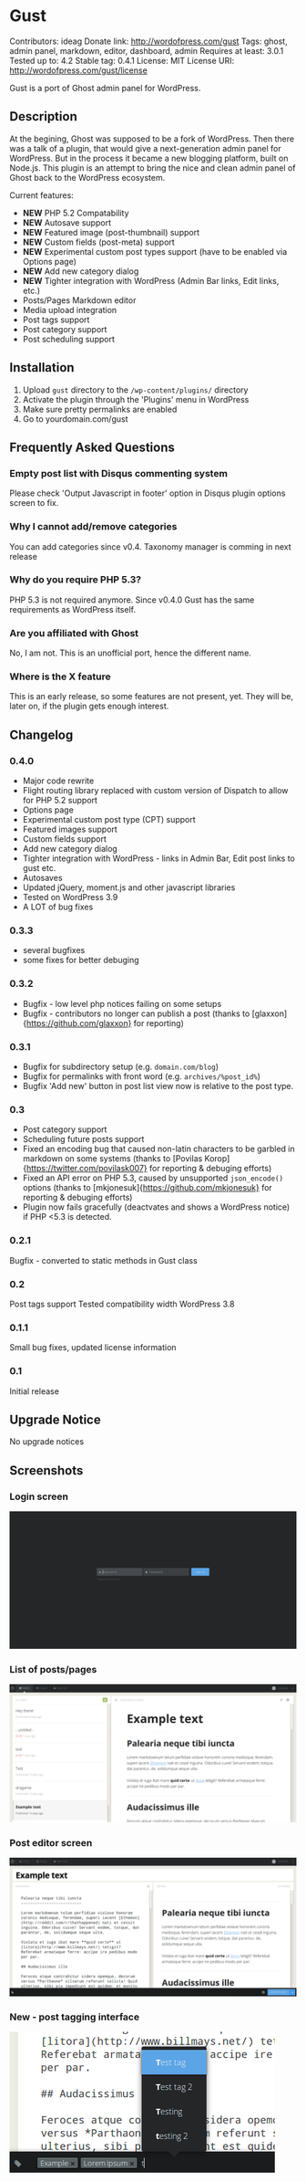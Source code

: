 # Gust

Contributors: ideag
Donate link: http://wordofpress.com/gust
Tags: ghost, admin panel, markdown, editor, dashboard, admin
Requires at least: 3.0.1
Tested up to: 4.2
Stable tag: 0.4.1
License: MIT
License URI: http://wordofpress.com/gust/license

Gust is a port of Ghost admin panel for WordPress.

## Description

At the begining, Ghost was supposed to be a fork of WordPress. Then there was a talk of a plugin, that would give a next-generation admin panel for WordPress. But in the process it became a new blogging platform, built on Node.js. This plugin is an attempt to bring the nice and clean admin panel of Ghost back to the WordPress ecosystem.

Current features:

*   **NEW** PHP 5.2 Compatability
*   **NEW** Autosave support
*   **NEW** Featured image (post-thumbnail) support
*   **NEW** Custom fields (post-meta) support
*   **NEW** Experimental custom post types support (have to be enabled via Options page)
*   **NEW** Add new category dialog
*   **NEW** Tighter integration with WordPress (Admin Bar links, Edit links, etc.)
*   Posts/Pages Markdown editor
*   Media upload integration
*   Post tags support
*   Post category support
*   Post scheduling support

## Installation

1. Upload `gust` directory to the `/wp-content/plugins/` directory
1. Activate the plugin through the 'Plugins' menu in WordPress
1. Make sure pretty permalinks are enabled
1. Go to yourdomain.com/gust

## Frequently Asked Questions

### Empty post list with Disqus commenting system

Please check 'Output Javascript in footer' option in Disqus plugin options screen to fix.

### Why I cannot add/remove categories

You can add categories since v0.4. Taxonomy manager is comming in next release

### Why do you require PHP 5.3?

PHP 5.3 is not required anymore. Since v0.4.0 Gust has the same requirements as WordPress itself.

### Are you affiliated with Ghost

No, I am not. This is an unofficial port, hence the different name.

### Where is the X feature

This is an early release, so some features are not present, yet. They will be, later on, if the plugin gets enough interest.

## Changelog

### 0.4.0

* Major code rewrite
* Flight routing library replaced with custom version of Dispatch to allow for PHP 5.2 support
* Options page
* Experimental custom post type (CPT) support
* Featured images support
* Custom fields support
* Add new category dialog
* Tighter integration with WordPress - links in Admin Bar, Edit post links to gust etc.
* Autosaves
* Updated jQuery, moment.js and other javascript libraries
* Tested on WordPress 3.9
* A LOT of bug fixes

### 0.3.3

* several bugfixes
* some fixes for better debuging

### 0.3.2

* Bugfix - low level php notices failing on some setups
* Bugfix - contributors no longer can publish a post (thanks to [glaxxon]{https://github.com/glaxxon} for reporting)

### 0.3.1

* Bugfix for subdirectory setup (e.g. `domain.com/blog`)
* Bugfix for permalinks with front word (e.g. `archives/%post_id%`)
* Bugfix 'Add new' button in post list view now is relative to the post type.

### 0.3

* Post category support
* Scheduling future posts support
* Fixed an encoding bug that caused non-latin characters to be garbled in markdown on some systems (thanks to [Povilas Korop]{https://twitter.com/povilask007} for reporting & debuging efforts)
* Fixed an API error on PHP 5.3, caused by unsupported `json_encode()` options (thanks to [mkjonesuk]{https://github.com/mkjonesuk} for reporting & debuging efforts)
* Plugin now fails gracefully (deactvates and shows a WordPress notice) if PHP <5.3 is detected.

### 0.2.1

Bugfix - converted to static methods in Gust class

### 0.2

Post tags support
Tested compatibility width WordPress 3.8

### 0.1.1

Small bug fixes, updated license information

### 0.1

Initial release

## Upgrade Notice

No upgrade notices

## Screenshots

### Login screen
![Login Screen](screenshot-1.png)

### List of posts/pages
![List of posts/pages](screenshot-2.png)

### Post editor screen
![Post editor screen](screenshot-3.png)

### **New** - post tagging interface
![post tagging interface](screenshot-4.png)
